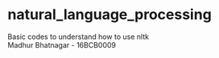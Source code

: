 # natural_language_processing
Basic codes to understand how to use nltk <br>
Madhur Bhatnagar - 16BCB0009

